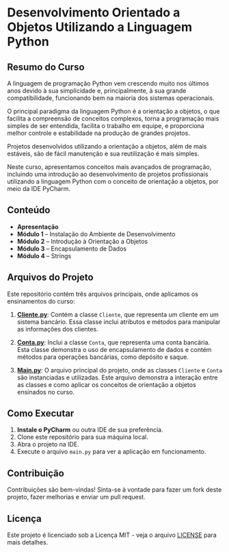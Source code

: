 # Desenvolvimento Orientado a Objetos Utilizando a Linguagem Python

## Resumo do Curso

A linguagem de programação Python vem crescendo muito nos últimos anos devido à sua simplicidade e, principalmente, à sua grande compatibilidade, funcionando bem na maioria dos sistemas operacionais.

O principal paradigma da linguagem Python é a orientação a objetos, o que facilita a compreensão de conceitos complexos, torna a programação mais simples de ser entendida, facilita o trabalho em equipe, e proporciona melhor controle e estabilidade na produção de grandes projetos.

Projetos desenvolvidos utilizando a orientação a objetos, além de mais estáveis, são de fácil manutenção e sua reutilização é mais simples.

Neste curso, apresentamos conceitos mais avançados de programação, incluindo uma introdução ao desenvolvimento de projetos profissionais utilizando a linguagem Python com o conceito de orientação a objetos, por meio da IDE PyCharm.

## Conteúdo

- **Apresentação**
- **Módulo 1** – Instalação do Ambiente de Desenvolvimento
- **Módulo 2** – Introdução à Orientação a Objetos
- **Módulo 3** – Encapsulamento de Dados
- **Módulo 4** – Strings

## Arquivos do Projeto

Este repositório contém três arquivos principais, onde aplicamos os ensinamentos do curso:

1. [**Cliente.py**](./Cliente.py): Contém a classe `Cliente`, que representa um cliente em um sistema bancário. Essa classe inclui atributos e métodos para manipular as informações dos clientes.

2. [**Conta.py**](./Conta.py): Inclui a classe `Conta`, que representa uma conta bancária. Esta classe demonstra o uso de encapsulamento de dados e contém métodos para operações bancárias, como depósito e saque.

3. [**Main.py**](./Main.py): O arquivo principal do projeto, onde as classes `Cliente` e `Conta` são instanciadas e utilizadas. Este arquivo demonstra a interação entre as classes e como aplicar os conceitos de orientação a objetos ensinados no curso.


## Como Executar

1. **Instale o PyCharm** ou outra IDE de sua preferência.
2. Clone este repositório para sua máquina local.
3. Abra o projeto na IDE.
4. Execute o arquivo `main.py` para ver a aplicação em funcionamento.

## Contribuição

Contribuições são bem-vindas! Sinta-se à vontade para fazer um fork deste projeto, fazer melhorias e enviar um pull request.

## Licença

Este projeto é licenciado sob a Licença MIT - veja o arquivo [LICENSE](LICENSE) para mais detalhes.

